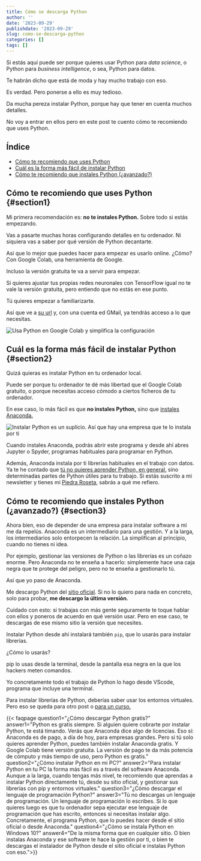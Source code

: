 ```yaml
---
title: Cómo se descarga Python
author: ''
date: '2023-09-29'
publishdate: '2023-09-29'
slug: como-se-descarga-python
categories: []
tags: []
---
```


Si estás aquí puede ser porque quieres usar Python para _data science_, o Python para _business intelligence_, o sea, Python para datos. 

Te habrán dicho que está de moda y hay mucho trabajo con eso. 

Es verdad. Pero ponerse a ello es muy tedioso. 

Da mucha pereza instalar Python, porque hay que tener en cuenta muchos detalles. 

No voy a entrar en ellos pero en este post te cuento cómo te recomiendo que uses Python. 

## Índice

- [Cómo te recomiendo que uses Python](#section1)
- [Cuál es la forma más fácil de instalar Python](#section2)
- [Cómo te recomiendo que instales Python (¿avanzado?)](#section3)

## Cómo te recomiendo que uses Python {#section1}

Mi primera recomendación es: **no te instales Python.** Sobre todo si estás empezando. 

Vas a pasarte muchas horas configurando detalles en tu ordenador. Ni siquiera vas a saber por qué versión de Python decantarte. 

Así que lo mejor que puedes hacer para empezar es usarlo online. ¿Cómo? Con Google Colab, una herramienta de Google. 

Incluso la versión gratuita te va a servir para empezar. 

Si quieres ajustar tus propias redes neuronales con TensorFlow igual no te vale la versión gratuita, pero entiendo que no estás en ese punto. 

Tú quieres empezar a familiarizarte. 

Así que ve a [su url](https://colab.research.google.com/?hl=es) y, con una cuenta ed GMail, ya tendrás acceso a lo que necesitas. 

![Usa Python en Google Colab y simplifica la configuración](../../img/google-colab.png)

## Cuál es la forma más fácil de instalar Python {#section2}

Quizá quieras es instalar Python en tu ordenador local. 

Puede ser porque tu ordenador te dé más libertad que el Google Colab gratuito, o porque necesitas acceso cómodo a ciertos ficheros de tu ordenador.

En ese caso, lo más fácil es que **no instales Python,** sino que [instales Anaconda.](https://www.anaconda.com/) 

![Instalar Python es un suplicio. Así que hay una empresa que te lo instala por ti](../../img/anaconda-logo.png)

Cuando instales Anaconda, podrás abrir este programa y desde ahí abres Jupyter o Spyder, programas habituales para programar en Python. 

Además, Anaconda instala por ti librerías habituales en el trabajo con datos. Ya te he contado que [tú no quieres aprender Python, en general,](https://leonardohansa.com/post/la-duda-que-deberias-tener-cuando-aprendes-python-desde-cero/) sino determinadas partes de Python útiles para tu trabajo. Si estás suscrito a mi newsletter y tienes mi [Piedra Roseta](https://leonardohansa.com), sabrás a qué me refiero.

## Cómo te recomiendo que instales Python (¿avanzado?) {#section3}

Ahora bien, eso de depender de una empresa para instalar software a mí me da repelús. Anaconda es un intermediario para una gestión. Y a la larga, los intermediarios solo entorpecen la relación. La simplifican al principio, cuando no tienes ni idea. 

Por ejemplo, gestionar las versiones de Python o las librerías es un coñazo enorme. Pero Anaconda no te enseña a hacerlo: simplemente hace una caja negra que te protege del peligro, pero no te enseña a gestionarlo tú. 

Así que yo paso de Anaconda. 

Me descargo Python del [sitio oficial](https://www.python.org/downloads/). Si no lo quiero para nada en concreto, solo para probar, **me descargo la última versión.**

Cuidado con esto: si trabajas con más gente seguramente te toque hablar con ellos y poneros de acuerdo en qué versión usar. Pero en ese caso, te descargas de ese mismo sitio la versión que necesites. 

Instalar Python desde ahí instalará también `pip`, que lo usarás para instalar librerías. 

¿Cómo lo usarás? 

pip lo usas desde la terminal, desde la pantalla esa negra en la que los hackers meten comandos. 

Yo concretamente todo el trabajo de Python lo hago desde VScode, programa que incluye una terminal. 

Para instalar librerías de Python, deberías saber usar los entornos virtuales. Pero eso se queda para otro post o [para un curso.](https://leonardohansa.com/muerde-a-la-serpiente/)


{{< faqpage question1="¿Cómo descargar Python gratis?" answer1="Python es gratis siempre. Si alguien quiere cobrarte por instalar Python, te está timando. Verás que Anaconda dice algo de licencias. Eso sí: Anaconda es de pago, a día de hoy, para empresas grandes. Pero si tú solo quieres aprender Python, puedes también instalar Anaconda gratis. Y Google Colab tiene versión gratuita. La versión de pago te da más potencia de cómputo y más tiempo de uso, pero Python es gratis." question2="¿Cómo instalar Python en mi PC?" answer2="Para instalar Python en tu PC la forma más fácil es a través del software Anaconda. Aunque a la larga, cuando tengas más nivel, te recomiendo que aprendas a instalar Python directamente tú, desde su sitio oficial, y gestionar sus librerías con pip y entornos virtuales." question3="¿Cómo descargar el lenguaje de programación Python?" answer3="Tú no descargas un lenguaje de programación. Un lenguaje de programación lo escribes. Si lo que quieres luego es que tu ordenador sepa ejecutar ese lenguaje de programación que has escrito, entonces sí necesitas instalar algo. Concretamente, el programa Python, que lo puedes hacer desde el sitio oficial o desde Anaconda." question4="¿Cómo se instala Python en Windows 10?" answer4="De la misma forma que en cualquier sitio. O bien instalas Anaconda y ese software te hace la gestión por ti, o bien te descargas el instalador de Python desde el sitio oficial e instalas Python con eso.">}}


